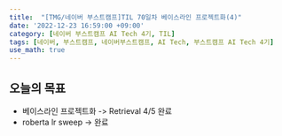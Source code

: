 ```yaml
---
title:  "[TMG/네이버 부스트캠프]TIL 70일차 베이스라인 프로젝트화(4)"
date: '2022-12-23 16:59:00 +09:00'
category: [네이버 부스트캠프 AI Tech 4기, TIL]
tags: [네이버, 부스트캠프, 네이버부스트캠프, AI Tech, 부스트캠프 AI Tech 4기]
use_math: true
---
```


## 오늘의 목표
- 베이스라인 프로젝트화 -> Retrieval 4/5 완료
- roberta lr sweep -> 완료